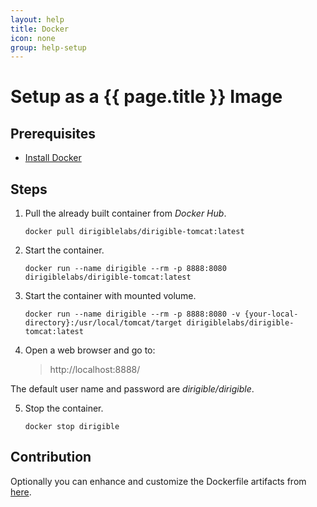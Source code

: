 ```yaml
---
layout: help
title: Docker
icon: none
group: help-setup
---
```


Setup as a {{ page.title }} Image
===


Prerequisites
---

- [Install Docker](https://docs.docker.com/engine/installation/)

Steps
---
      
1. Pull the already built container from *Docker Hub*.

      ```shell
      docker pull dirigiblelabs/dirigible-tomcat:latest
      ```

2. Start the container.

      ```shell
      docker run --name dirigible --rm -p 8888:8080 dirigiblelabs/dirigible-tomcat:latest
      ```

3. Start the container with mounted volume.

      ```shell
      docker run --name dirigible --rm -p 8888:8080 -v {your-local-directory}:/usr/local/tomcat/target dirigiblelabs/dirigible-tomcat:latest
      ```

4. Open a web browser and go to:

      > http://localhost:8888/

The default user name and password are *dirigible/dirigible*.

5. Stop the container.

      ```shell
      docker stop dirigible
      ```

Contribution
---

Optionally you can enhance and customize the Dockerfile artifacts from [here](https://github.com/eclipse/dirigible/blob/master/releng/Dockerfile-tomcat).
